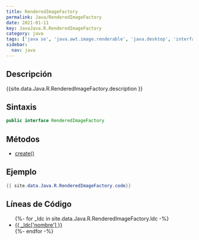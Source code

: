```yaml
---
title: RenderedImageFactory
permalink: Java/RenderedImageFactory
date: 2021-01-11
key: JavaJava.R.RenderedImageFactory
category: java
tags: ['java se', 'java.awt.image.renderable', 'java.desktop', 'interface java', 'Java 1.0']
sidebar: 
  nav: java
---
```


## Descripción
{{site.data.Java.R.RenderedImageFactory.description }}

## Sintaxis
~~~java
public interface RenderedImageFactory
~~~

## Métodos
* [create()](/Java/RenderedImageFactory/create)

## Ejemplo
~~~java
{{ site.data.Java.R.RenderedImageFactory.code}}
~~~

## Líneas de Código
<ul>
{%- for _ldc in site.data.Java.R.RenderedImageFactory.ldc -%}
   <li>
       <a href="{{_ldc['url'] }}">{{ _ldc['nombre'] }}</a>
   </li>
{%- endfor -%}
</ul>
